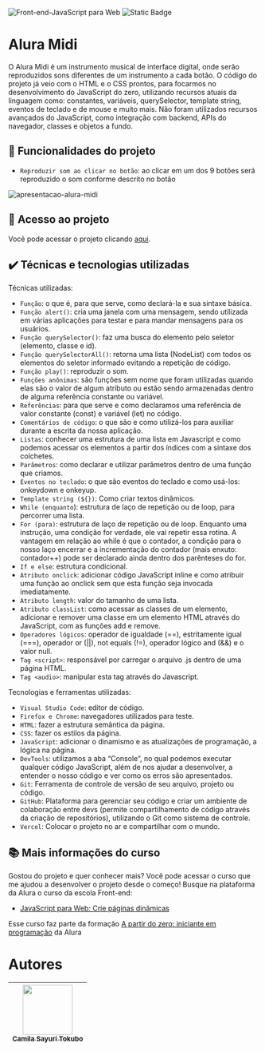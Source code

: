 ![Front-end-JavaScript para Web](https://github.com/CamilaSah/alura-midi/assets/128820692/6f01e934-430e-4ffb-b419-f69b3104edb2)
![Static Badge](https://img.shields.io/badge/Status-Conclu%C3%ADdo-%2391DCFF)


<h1> Alura Midi </h1>
O Alura Midi é um instrumento musical de interface digital, onde serão reproduzidos sons diferentes de um instrumento a cada botão.
O código do projeto já veio com o HTML e o CSS prontos, para focarmos no desenvolvimento do JavaScript do zero, utilizando recursos atuais da linguagem como: constantes, variáveis, querySelector, template string, eventos de teclado e de mouse e muito mais.
Não foram utilizados recursos avançados do JavaScript, como integração com backend, APIs do navegador, classes e objetos a fundo.

## :hammer: Funcionalidades do projeto

- `Reproduzir som ao clicar no botão`: ao clicar em um dos 9 botões será reproduzido o som conforme descrito no botão

![apresentacao-alura-midi](https://github.com/CamilaSah/alura-midi/assets/128820692/923143db-fe4b-4a2f-b171-818da5c1d098)

## 📁 Acesso ao projeto

Você pode acessar o projeto clicando [aqui](https://alura-midi-psi-six.vercel.app/).

## ✔️ Técnicas e tecnologias utilizadas

Técnicas utilizadas:
- ``Função``: o que é, para que serve, como declará-la e sua sintaxe básica.
- ``Função alert()``: cria uma janela com uma mensagem, sendo utilizada em várias aplicações para testar e para mandar mensagens para os usuários.
- ``Função querySelector()``: faz uma busca do elemento pelo seletor (elemento, classe e id).
- ``Função querySelectorAll()``: retorna uma lista (NodeList) com todos os elementos do seletor informado evitando a repetição de código.
- ``Função play()``: reproduzir o som.
- ``Funções anônimas``: são funções sem nome que foram utilizadas quando elas são o valor de algum atributo ou estão sendo armazenadas dentro de alguma referência constante ou variável.
- ``Referências``: para que serve e como declaramos uma referência de valor constante (const) e variável (let) no código.
- ``Comentários de código``: o que são e como utilizá-los para auxiliar durante a escrita da nossa aplicação.
- ``Listas``: conhecer uma estrutura de uma lista em Javascript e como podemos acessar os elementos a partir dos índices com a sintaxe dos colchetes.
- ``Parâmetros``: como declarar e utilizar parâmetros dentro de uma função que criamos.
- ``Eventos no teclado``: o que são eventos do teclado e como usá-los: onkeydown e onkeyup.
- ``Template string (${})``: Como criar textos dinâmicos.
- ``While (enquanto``): estrutura de laço de repetição ou de loop, para percorrer uma lista.
- ``For (para)``: estrutura de laço de repetição ou de loop. Enquanto uma instrução, uma condição for verdade, ele vai repetir essa rotina. A vantagem em relação ao while é que o contador, a condição para o nosso laço encerrar e a incrementação do contador (mais enxuto: contador++) pode ser declarado ainda dentro dos parênteses do for. 
- ``If e else``: estrutura condicional.
- ``Atributo onclick``: adicionar código JavaScript inline e como atribuir uma função ao onclick sem que esta função seja invocada imediatamente.
- ``Atributo length``: valor do tamanho de uma lista.
- ``Atributo classList``: como acessar as classes de um elemento, adicionar e remover uma classe em um elemento HTML através do JavaScript, com as funções add e remove.
- ``Operadores lógicos``: operador de igualdade (==), estritamente igual (===), operador or (||), not equals (!=), operador lógico and (&&) e o valor null.
- ``Tag <script>``: responsável por carregar o arquivo .js dentro de uma página HTML.
- ``Tag <audio>``: manipular esta tag através do Javascript.

Tecnologias e ferramentas utilizadas:
- ``Visual Studio Code``: editor de código.
- ``Firefox e Chrome``: navegadores utilizados para teste.
- ``HTML``: fazer a estrutura semântica da página.
- ``CSS``: fazer os estilos da página.
- ``JavaScript``: adicionar o dinamismo e as atualizações de programação, a lógica na página.
- ``DevTools``: utilizamos a aba “Console”, no qual podemos executar qualquer código JavaScript, além de nos ajudar a desenvolver, a entender o nosso código e ver como os erros são apresentados.
- ``Git``: Ferramenta de controle de versão de seu arquivo, projeto ou código. 
- ``GitHub``: Plataforma para gerenciar seu código e criar um ambiente de colaboração entre devs (permite compartilhamento de código através da criação de repositórios), utilizando o Git como sistema de controle.
- ``Vercel``: Colocar o projeto no ar e compartilhar com o mundo.

## 📚 Mais informações do curso
Gostou do projeto e quer conhecer mais? Você pode acessar o curso que me ajudou a desenvolver o projeto desde o começo! 
Busque na plataforma da Alura o curso da escola Front-end:
- [JavaScript para Web: Crie páginas dinâmicas](https://cursos.alura.com.br/course/javascript-web-paginas-dinamicas)

Esse curso faz parte da formação [A partir do zero: iniciante em programação](https://cursos.alura.com.br/formacao-programacao) da Alura

# Autores

| <img src="https://github.com/CamilaSah/site-pessoal/assets/128820692/bed790ab-3722-4503-8fed-c786e774661b" width="100"><br>[<sub>Camila Sayuri Tokubo</sub>](https://www.linkedin.com/in/camila-tokubo/)|
| :---: |
